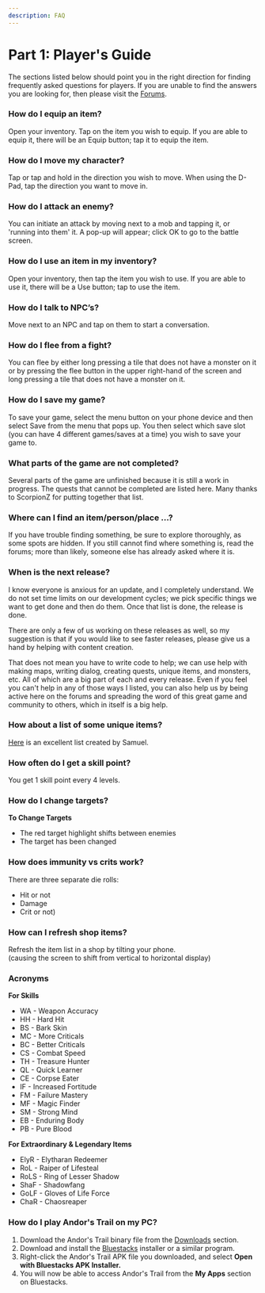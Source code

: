 ```yaml
---
description: FAQ
---
```


# Part 1: Player's Guide

The sections listed below should point you in the right direction for finding frequently asked questions for players. If you are unable to find the answers you are looking for, then please visit the [Forums](https://andorstrail.com).

### How do I equip an item? <a href="#how_do_i_equip_an_item" id="how_do_i_equip_an_item"></a>

Open your inventory. Tap on the item you wish to equip. If you are able to equip it, there will be an Equip button; tap it to equip the item.

### How do I move my character? <a href="#how_do_i_move_my_character" id="how_do_i_move_my_character"></a>

Tap or tap and hold in the direction you wish to move. When using the D-Pad, tap the direction you want to move in.

### How do I attack an enemy? <a href="#how_do_i_attack_an_enemy" id="how_do_i_attack_an_enemy"></a>

You can initiate an attack by moving next to a mob and tapping it, or 'running into them' it. A pop-up will appear; click OK to go to the battle screen.

### How do I use an item in my inventory? <a href="#how_do_i_use_an_item_in_my_inventory" id="how_do_i_use_an_item_in_my_inventory"></a>

Open your inventory, then tap the item you wish to use. If you are able to use it, there will be a Use button; tap to use the item.

### How do I talk to NPC’s? <a href="#how_do_i_talk_to_npc_s" id="how_do_i_talk_to_npc_s"></a>

Move next to an NPC and tap on them to start a conversation.

### How do I flee from a fight? <a href="#how_do_i_flee_from_a_fight" id="how_do_i_flee_from_a_fight"></a>

You can flee by either long pressing a tile that does not have a monster on it or by pressing the flee button in the upper right-hand of the screen and long pressing a tile that does not have a monster on it.

### How do I save my game? <a href="#how_do_i_save_my_game" id="how_do_i_save_my_game"></a>

To save your game, select the menu button on your phone device and then select Save from the menu that pops up. You then select which save slot (you can have 4 different games/saves at a time) you wish to save your game to.

### What parts of the game are not completed? <a href="#what_parts_of_the_game_is_not_completed" id="what_parts_of_the_game_is_not_completed"></a>

Several parts of the game are unfinished because it is still a work in progress. The quests that cannot be completed are listed here. Many thanks to ScorpionZ for putting together that list.

### Where can I find an item/person/place ...? <a href="#where_can_i_find_itempersonplace" id="where_can_i_find_itempersonplace"></a>

If you have trouble finding something, be sure to explore thoroughly, as some spots are hidden. If you still cannot find where something is, read the forums; more than likely, someone else has already asked where it is.

### When is the next release? <a href="#when_is_the_next_release" id="when_is_the_next_release"></a>

I know everyone is anxious for an update, and I completely understand. We do not set time limits on our development cycles; we pick specific things we want to get done and then do them. Once that list is done, the release is done.

There are only a few of us working on these releases as well, so my suggestion is that if you would like to see faster releases, please give us a hand by helping with content creation.

That does not mean you have to write code to help; we can use help with making maps, writing dialog, creating quests, unique items, and monsters, etc. All of which are a big part of each and every release. Even if you feel you can't help in any of those ways I listed, you can also help us by being active here on the forums and spreading the word of this great game and community to others, which in itself is a big help.

### How about a list of some unique items? <a href="#how_about_a_list_of_some_unique_items" id="how_about_a_list_of_some_unique_items"></a>

[Here](http://andorstrail.com/viewtopic.php?f=2\&t=703) is an excellent list created by Samuel.

### How often do I get a skill point? <a href="#how_often_do_i_get_a_skill_point" id="how_often_do_i_get_a_skill_point"></a>

You get 1 skill point every 4 levels.

### How do I change targets? <a href="#how_do_i_change_targets" id="how_do_i_change_targets"></a>

**To Change Targets**

* The red target highlight shifts between enemies
* The target has been changed

### How does immunity vs crits work? <a href="#how_does_immunity_vs_crits_work" id="how_does_immunity_vs_crits_work"></a>

There are three separate die rolls:

* Hit or not
* Damage
* Crit or not)

### How can I refresh shop items? <a href="#how_can_i_refresh_shop_items" id="how_can_i_refresh_shop_items"></a>

Refresh the item list in a shop by tilting your phone.\
(causing the screen to shift from vertical to horizontal display)

### Acronyms <a href="#acronyms" id="acronyms"></a>

**For Skills**

* WA - Weapon Accuracy
* HH - Hard Hit
* BS - Bark Skin
* MC - More Criticals
* BC - Better Criticals
* CS - Combat Speed
* TH - Treasure Hunter
* QL - Quick Learner
* CE - Corpse Eater
* IF - Increased Fortitude
* FM - Failure Mastery
* MF - Magic Finder
* SM - Strong Mind
* EB - Enduring Body
* PB - Pure Blood

**For Extraordinary & Legendary Items**

* ElyR - Elytharan Redeemer
* RoL - Raiper of Lifesteal
* RoLS - Ring of Lesser Shadow
* ShaF - Shadowfang
* GoLF - Gloves of Life Force
* ChaR - Chaosreaper

### How do I play Andor's Trail on my PC? <a href="#how_do_i_play_andor_s_trail_on_my_pc" id="how_do_i_play_andor_s_trail_on_my_pc"></a>

1. Download the Andor's Trail binary file from the [Downloads](https://andorstrail.com/static) section.
2. Download and install the [Bluestacks](https://bluestacks.com/) installer or a similar program.
3. Right-click the Andor's Trail APK file you downloaded, and select **Open with Bluestacks APK Installer.**
4. You will now be able to access Andor's Trail from the **My Apps** section on Bluestacks.
